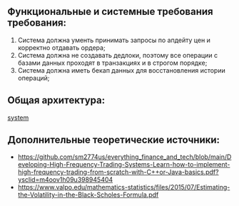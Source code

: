 ## Функциональные и системные требования требования:
1) Система должна ументь принимать запросы по апдейту цен и корректно отдавать ордера;
2) Система должна не создавать дедлоки, поэтому все операции с базами данных проходят в транзакциях и в строгом порядке;
3) Система должна иметь бекап данных для восстановления истории операций;
## Общая архитектура:
[system](https://github.com/user-attachments/assets/6dd339c0-c66a-4f0e-af85-51b5582c51ce)

## Дополнительные теоретические источники:
- https://github.com/sm2774us/everything_finance_and_tech/blob/main/Developing-High-Frequency-Trading-Systems-Learn-how-to-implement-high-frequency-trading-from-scratch-with-C++or-Java-basics.pdf?ysclid=m4oov1h09u398945404
- https://www.valpo.edu/mathematics-statistics/files/2015/07/Estimating-the-Volatility-in-the-Black-Scholes-Formula.pdf

